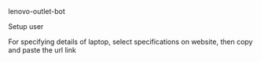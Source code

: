 lenovo-outlet-bot

Setup user

For specifying details of laptop, select specifications on website, then copy and paste the url link